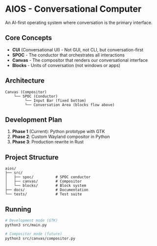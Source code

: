 # AIOS - Conversational Computer

An AI-first operating system where conversation is the primary interface.

## Core Concepts

- **CUI** (Conversational UI) - Not GUI, not CLI, but conversation-first
- **SPOC** - The conductor that orchestrates all interactions  
- **Canvas** - The compositor that renders our conversational interface
- **Blocks** - Units of conversation (not windows or apps)

## Architecture

```
Canvas (Compositor) 
    └── SPOC (Conductor)
         └── Input Bar (fixed bottom)
         └── Conversation Area (blocks flow above)
```

## Development Plan

1. **Phase 1** (Current): Python prototype with GTK
2. **Phase 2**: Custom Wayland compositor in Python
3. **Phase 3**: Production rewrite in Rust

## Project Structure

```
aios/
├── src/
│   ├── spoc/          # SPOC conductor
│   ├── canvas/        # Compositor  
│   └── blocks/        # Block system
├── docs/              # Documentation
└── tests/             # Test suite
```

## Running

```bash
# Development mode (GTK)
python3 src/main.py

# Compositor mode (future)
python3 src/canvas/compositor.py
```